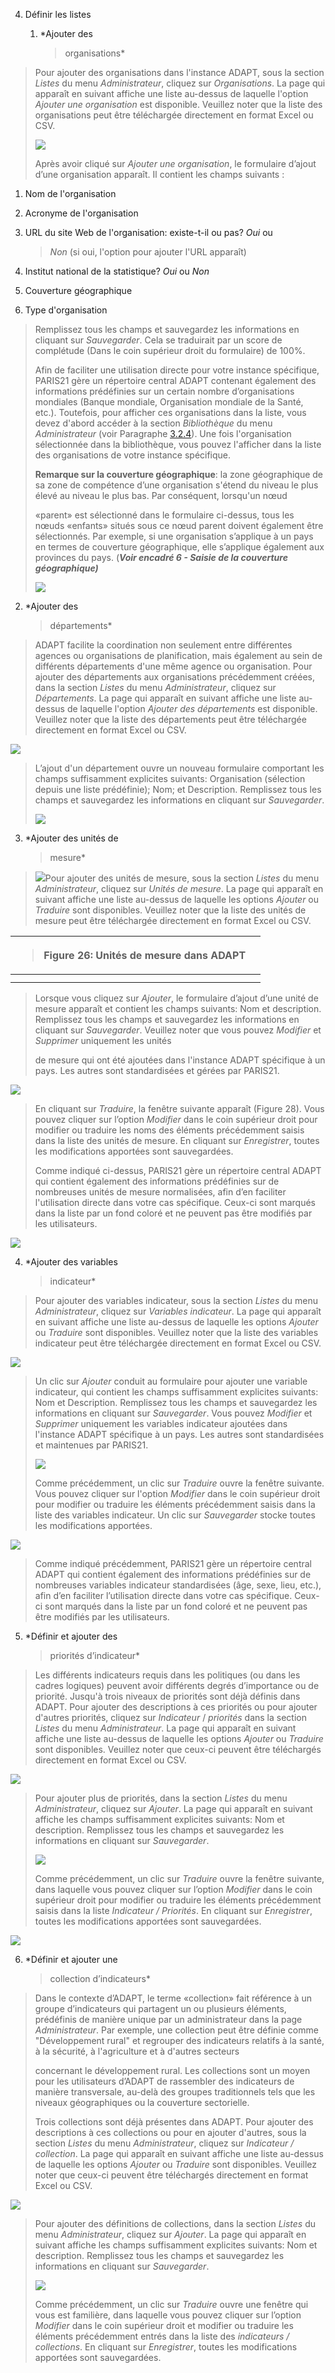 4.  <span id="bookmark36" class="anchor"></span>Définir les listes

    1.  <span id="_bookmark37" class="anchor"></span>*Ajouter des
        > organisations*

> Pour ajouter des organisations dans l'instance ADAPT, sous la section
> *Listes* du menu *Administrateur*, cliquez sur *Organisations*. La
> page qui apparaît en suivant affiche une liste au-dessus de laquelle
> l'option *Ajouter une organisation* est disponible. Veuillez noter que
> la liste des organisations peut être téléchargée directement en format
> Excel ou CSV.
>
> ![](ADAPTmedia_fr\media\image22.jpeg)
>
> Après avoir cliqué sur *Ajouter une organisation*, le formulaire
> d’ajout d’une organisation apparaît. Il contient les champs suivants :

1.  Nom de l'organisation

2.  Acronyme de l'organisation

3.  URL du site Web de l'organisation: existe-t-il ou pas? *Oui* ou
    > *Non* (si oui, l'option pour ajouter l'URL apparaît)

4.  Institut national de la statistique? *Oui* ou *Non*

5.  Couverture géographique

6.  Type d'organisation

> Remplissez tous les champs et sauvegardez les informations en cliquant
> sur *Sauvegarder*. Cela se traduirait par un score de complétude (Dans
> le coin supérieur droit du formulaire) de 100%.
>
> Afin de faciliter une utilisation directe pour votre instance
> spécifique, PARIS21 gère un répertoire central ADAPT contenant
> également des informations prédéfinies sur un certain nombre
> d’organisations mondiales (Banque mondiale, Organisation mondiale de
> la Santé, etc.). Toutefois, pour afficher ces organisations dans la
> liste, vous devez d'abord accéder à la section *Bibliothèque* du menu
> *Administrateur* (voir Paragraphe [<u>3.2.4</u>](#bookmark36)). Une
> fois l'organisation sélectionnée dans la bibliothèque, vous pouvez
> l'afficher dans la liste des organisations de votre instance
> spécifique.
>
> **Remarque sur la couverture géographique**: la zone géographique de
> sa zone de compétence d’une organisation s'étend du niveau le plus
> élevé au niveau le plus bas. Par conséquent, lorsqu'un nœud
>
> «parent» est sélectionné dans le formulaire ci-dessus, tous les nœuds
> «enfants» situés sous ce nœud parent doivent également être
> sélectionnés. Par exemple, si une organisation s’applique à un pays en
> termes de couverture géographique, elle s’applique également aux
> provinces du pays. (***Voir encadré 6 - Saisie de la couverture
> géographique)***
>
> ![](ADAPTmedia_fr\media\image23.jpeg)

2.  <span id="bookmark40" class="anchor"></span>*Ajouter des
    > départements*

> ADAPT facilite la coordination non seulement entre différentes agences
> ou organisations de planification, mais également au sein de
> différents départements d'une même agence ou organisation. Pour
> ajouter des départements aux organisations précédemment créées, dans
> la section *Listes* du menu *Administrateur*, cliquez sur
> *Départements*. La page qui apparaît en suivant affiche une liste
> au-dessus de laquelle l'option *Ajouter des départements* est
> disponible. Veuillez noter que la liste des départements peut être
> téléchargée directement en format Excel ou CSV.

![](ADAPTmedia_fr\media\image24.png)

> L’ajout d'un département ouvre un nouveau formulaire comportant les
> champs suffisamment explicites suivants: Organisation (sélection
> depuis une liste prédéfinie); Nom; et Description. Remplissez tous les
> champs et sauvegardez les informations en cliquant sur *Sauvegarder*.
>
> ![](ADAPTmedia_fr\media\image25.jpeg)

3.  <span id="bookmark43" class="anchor"></span>*Ajouter des unités de
    > mesure*

> ![](ADAPTmedia_fr\media\image26.jpeg)Pour ajouter des unités de
> mesure, sous la section *Listes* du menu *Administrateur*, cliquez sur
> *Unités de mesure*. La page qui apparaît en suivant affiche une liste
> au-dessus de laquelle les options *Ajouter* ou *Traduire* sont
> disponibles. Veuillez noter que la liste des unités de mesure peut
> être téléchargée directement en format Excel ou CSV.

<table>
<thead>
<tr class="header">
<th><blockquote>
<p><span id="_bookmark44" class="anchor"></span>Figure 26: Unités de mesure dans ADAPT</p>
</blockquote></th>
<th></th>
</tr>
</thead>
<tbody>
<tr class="odd">
<td></td>
<td></td>
</tr>
<tr class="even">
<td></td>
<td></td>
</tr>
</tbody>
</table>

> Lorsque vous cliquez sur *Ajouter*, le formulaire d’ajout d’une unité
> de mesure apparaît et contient les champs suivants: Nom et
> description. Remplissez tous les champs et sauvegardez les
> informations en cliquant sur *Sauvegarder*. Veuillez noter que vous
> pouvez *Modifier* et *Supprimer* uniquement les unités
>
> de mesure qui ont été ajoutées dans l'instance ADAPT spécifique à un
> pays. Les autres sont standardisées et gérées par PARIS21.

![](ADAPTmedia_fr\media\image27.png)

> En cliquant sur *Traduire*, la fenêtre suivante apparaît (Figure 28).
> Vous pouvez cliquer sur l’option *Modifier* dans le coin supérieur
> droit pour modifier ou traduire les noms des éléments précédemment
> saisis dans la liste des unités de mesure. En cliquant sur
> *Enregistrer*, toutes les modifications apportées sont sauvegardées.
>
> Comme indiqué ci-dessus, PARIS21 gère un répertoire central ADAPT qui
> contient également des informations prédéfinies sur de nombreuses
> unités de mesure normalisées, afin d’en faciliter l'utilisation
> directe dans votre cas spécifique. Ceux-ci sont marqués dans la liste
> par un fond coloré et ne peuvent pas être modifiés par les
> utilisateurs.

![](ADAPTmedia_fr\media\image28.jpeg)

4.  <span id="bookmark47" class="anchor"></span>*Ajouter des variables
    > indicateur*

> Pour ajouter des variables indicateur, sous la section *Listes* du
> menu *Administrateur*, cliquez sur *Variables indicateur*. La page qui
> apparaît en suivant affiche une liste au-dessus de laquelle les
> options *Ajouter* ou *Traduire* sont disponibles. Veuillez noter que
> la liste des variables indicateur peut être téléchargée directement en
> format Excel ou CSV.

![](ADAPTmedia_fr\media\image29.png)

> Un clic sur *Ajouter* conduit au formulaire pour ajouter une variable
> indicateur, qui contient les champs suffisamment explicites suivants:
> Nom et Description. Remplissez tous les champs et sauvegardez les
> informations en cliquant sur *Sauvegarder*. Vous pouvez *Modifier* et
> *Supprimer* uniquement les variables indicateur ajoutées dans
> l'instance ADAPT spécifique à un pays. Les autres sont standardisées
> et maintenues par PARIS21.
>
> ![](ADAPTmedia_fr\media\image30.jpeg)
>
> Comme précédemment, un clic sur *Traduire* ouvre la fenêtre suivante.
> Vous pouvez cliquer sur l'option *Modifier* dans le coin supérieur
> droit pour modifier ou traduire les éléments précédemment saisis dans
> la liste des variables indicateur. Un clic sur *Sauvegarder* stocke
> toutes les modifications apportées.

![](ADAPTmedia_fr\media\image31.jpeg)

> Comme indiqué précédemment, PARIS21 gère un répertoire central ADAPT
> qui contient également des informations prédéfinies sur de nombreuses
> variables indicateur standardisées (âge, sexe, lieu, etc.), afin d’en
> faciliter l’utilisation directe dans votre cas spécifique. Ceux-ci
> sont marqués dans la liste par un fond coloré et ne peuvent pas être
> modifiés par les utilisateurs.

5.  <span id="bookmark51" class="anchor"></span>*Définir et ajouter des
    > priorités d’indicateur*

> Les différents indicateurs requis dans les politiques (ou dans les
> cadres logiques) peuvent avoir différents degrés d’importance ou de
> priorité. Jusqu'à trois niveaux de priorités sont déjà définis dans
> ADAPT. Pour ajouter des descriptions à ces priorités ou pour ajouter
> d'autres priorités, cliquez sur *Indicateur* / *priorités* dans la
> section *Listes* du menu *Administrateur*. La page qui apparaît en
> suivant affiche une liste au-dessus de laquelle les options *Ajouter*
> ou *Traduire* sont disponibles. Veuillez noter que ceux-ci peuvent
> être téléchargés directement en format Excel ou CSV.

![](ADAPTmedia_fr\media\image32.jpeg)

> Pour ajouter plus de priorités, dans la section *Listes* du menu
> *Administrateur*, cliquez sur *Ajouter*. La page qui apparaît en
> suivant affiche les champs suffisamment explicites suivants: Nom et
> description. Remplissez tous les champs et sauvegardez les
> informations en cliquant sur *Sauvegarder*.
>
> ![](ADAPTmedia_fr\media\image33.jpeg)
>
> Comme précédemment, un clic sur *Traduire* ouvre la fenêtre suivante,
> dans laquelle vous pouvez cliquer sur l’option *Modifier* dans le coin
> supérieur droit pour modifier ou traduire les éléments précédemment
> saisis dans la liste *Indicateur / Priorités*. En cliquant sur
> *Enregistrer*, toutes les modifications apportées sont sauvegardées.

![](ADAPTmedia_fr\media\image32.jpeg)

6.  <span id="bookmark55" class="anchor"></span>*Définir et ajouter une
    > collection d’indicateurs*

> Dans le contexte d’ADAPT, le terme «collection» fait référence à un
> groupe d’indicateurs qui partagent un ou plusieurs éléments,
> prédéfinis de manière unique par un administrateur dans la page
> *Administrateur*. Par exemple, une collection peut être définie comme
> "Développement rural" et regrouper des indicateurs relatifs à la
> santé, à la sécurité, à l'agriculture et à d'autres secteurs
>
> concernant le développement rural. Les collections sont un moyen pour
> les utilisateurs d’ADAPT de rassembler des indicateurs de manière
> transversale, au-delà des groupes traditionnels tels que les niveaux
> géographiques ou la couverture sectorielle.
>
> Trois collections sont déjà présentes dans ADAPT. Pour ajouter des
> descriptions à ces collections ou pour en ajouter d'autres, sous la
> section *Listes* du menu *Administrateur*, cliquez sur *Indicateur /
> collection*. La page qui apparaît en suivant affiche une liste
> au-dessus de laquelle les options *Ajouter* ou *Traduire* sont
> disponibles. Veuillez noter que ceux-ci peuvent être téléchargés
> directement en format Excel ou CSV.

![](ADAPTmedia_fr\media\image34.png)

> Pour ajouter des définitions de collections, dans la section *Listes*
> du menu *Administrateur*, cliquez sur *Ajouter*. La page qui apparaît
> en suivant affiche les champs suffisamment explicites suivants: Nom et
> description. Remplissez tous les champs et sauvegardez les
> informations en cliquant sur *Sauvegarder*.
>
> ![](ADAPTmedia_fr\media\image35.jpeg)
>
> Comme précédemment, un clic sur *Traduire* ouvre une fenêtre qui vous
> est familière, dans laquelle vous pouvez cliquer sur l’option
> *Modifier* dans le coin supérieur droit et modifier ou traduire les
> éléments précédemment entrés dans la liste des *indicateurs /
> collections*. En cliquant sur *Enregistrer*, toutes les modifications
> apportées sont sauvegardées.